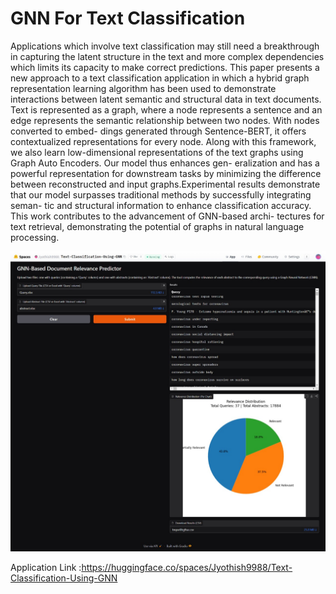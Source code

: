 # GNN For Text Classification
 Applications which involve text classification may still need a breakthrough in capturing the latent structure in the text and more complex dependencies which limits its capacity to make correct predictions. This paper presents a new approach to a text classification application in which a hybrid graph representation learning algorithm has been used to demonstrate interactions between latent semantic and structural data in text documents. Text is represented as a graph, where a node represents a sentence and an edge represents the semantic relationship between two nodes. With nodes converted to embed- dings generated through Sentence-BERT, it offers contextualized representations for every node. Along with this framework, we also learn low-dimensional representations of the text graphs using Graph Auto Encoders. Our model thus enhances gen- eralization and has a powerful representation for downstream tasks by minimizing the difference between reconstructed and input graphs.Experimental results demonstrate that our model surpasses traditional methods by successfully integrating seman- tic and structural information to enhance classification accuracy. This work contributes to the advancement of GNN-based archi- tectures for text retrieval, demonstrating the potential of graphs in natural language processing.

<img src="img/app.jpg">

Application Link :https://huggingface.co/spaces/Jyothish9988/Text-Classification-Using-GNN